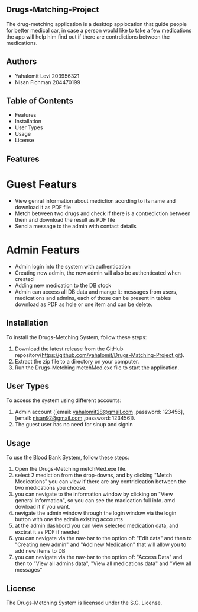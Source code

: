## Drugs-Matching-Project

The drug-metching application is a desktop applocation that guide people for better medical car, in case a person would like to take a few medications the app will help him find out if there are contrdictions between the medications.

## Authors

- Yahalomit Levi 203956321
- Nisan Fichman 204470199

## Table of Contents
* Features
* Installation
* User Types
* Usage
* License

## Features

# Guest Featurs
- View genral information about mediction acording to its name and download it as PDF file
- Metch between two drugs and check if there is a contrediction between them and download the result as PDF file
- Send a message to the admin with contact details

# Admin Featurs
- Admin login into the system with authentication
- Creating new admin, the new admin will also be authenticated when created
- Adding new medication to the DB stock
- Admin can access all DB data and mange it: messages from users, medications and admins, each of those can be present in tables download as PDF as hole or one item and can be delete.

## Installation

To install the Drugs-Metching System, follow these steps:

1. Download the latest release from the GitHub repository(https://github.com/yahalomit/Drugs-Matching-Project.git).
2. Extract the zip file to a directory on your computer.
3. Run the Drugs-Metching  metchMed.exe file to start the application.

## User Types

To access the system using different accounts:

1. Admin account ([email: yahalomit28@gmail.com ,password: 123456],[email: nisan92@gmail.com ,password: 123456]).
2. The guest user has no need for sinup and signin

## Usage

To use the Blood Bank System, follow these steps:

1. Open the Drugs-Metching metchMed.exe file.
2. select 2 mediction from the drop-downs, and by clicking "Metch Medications" you can view if there are any contridication between the two medications you choose.
3. you can nevigate to the information window by clicking on "View general information", so you can see the madication full info. amd dowload  it if you want.
4. nevigate the admin window through the login window via the login button with one the admin existing accounts
5. at the admin dashbord you can view selected medication data, and exctrat it as PDF if needed
6. you can nevigate via the nav-bar to the option of: "Edit data" and then to "Creating new admin" and "Add new Medication" that will allow you to add new items to DB
7. you can nevigate via the nav-bar to the option of: "Access Data" and then to "View all admins data", "View all medications data" and "View all messages"

## License

The Drugs-Metching System is licensed under the S.G. License.
